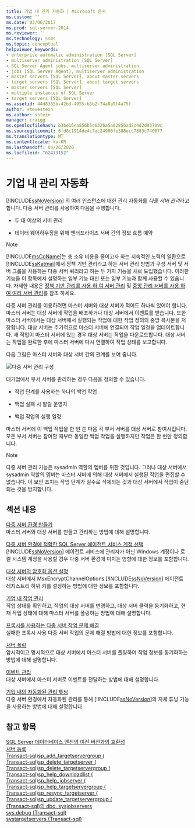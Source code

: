 ```yaml
---
title: 기업 내 관리 자동화 | Microsoft 문서
ms.custom: ''
ms.date: 03/06/2017
ms.prod: sql-server-2014
ms.reviewer: ''
ms.technology: ssms
ms.topic: conceptual
helpviewer_keywords:
- enterprise automatic administration [SQL Server]
- multiserver administration [SQL Server]
- SQL Server Agent jobs, multiserver administration
- jobs [SQL Server Agent], multiserver administration
- master servers [SQL Server], about master servers
- target servers [SQL Server], about target servers
- master servers [SQL Server]
- multiple instances of SQL Server
- target servers [SQL Server]
ms.assetid: 44d8365b-42bd-4955-b5b2-74a8a9f4a75f
author: stevestein
ms.author: sstein
manager: craigg
ms.openlocfilehash: b3be16ea856b5d632ba5a0285bad2c4d2d93709c
ms.sourcegitcommit: 6fd8c1914de4c7ac24900fe388ecc7883c740077
ms.translationtype: MT
ms.contentlocale: ko-KR
ms.lasthandoff: 04/26/2020
ms.locfileid: "62473152"
---
```

# <a name="automated-administration-across-an-enterprise"></a>기업 내 관리 자동화
  [!INCLUDE[ssNoVersion](../../../includes/ssnoversion-md.md)] 의 여러 인스턴스에 대한 관리 자동화를 *다중 서버 관리*라고 합니다. 다중 서버 관리를 사용하여 다음을 수행합니다.  
  
-   두 대 이상의 서버 관리  
  
-   데이터 웨어하우징을 위해 엔터프라이즈 서버 간의 정보 흐름 예약  
  
> [!NOTE]  
>  [!INCLUDE[msCoName](../../includes/msconame-md.md)]는 총 소유 비용을 줄이고자 하는 지속적인 노력의 일환으로 [!INCLUDE[ssKatmai](../../includes/sskatmai-md.md)]에서 정책 기반 관리라고 하는 서버 관리 방법과 구성 서버 및 서버 그룹을 사용하는 다중 서버 쿼리라고 하는 두 가지 기능을 새로 도입했습니다. 이러한 기능을 이 항목에서 설명하는 일부 기능 대신 또는 일부 기능과 함께 사용할 수 있습니다. 자세한 내용은 [정책 기반 관리를 사용 하 여 서버 관리](../../relational-databases/policy-based-management/administer-servers-by-using-policy-based-management.md) 및 [중앙 관리 서버를 사용 하 여 여러 서버 관리](../../relational-databases/administer-multiple-servers-using-central-management-servers.md)를 참조 하세요.  
  
 다중 서버 관리를 이용하려면 마스터 서버와 대상 서버가 적어도 하나씩 있어야 합니다. 마스터 서버는 대상 서버에 작업을 배포하거나 대상 서버에서 이벤트를 받습니다. 또한 마스터 서버에서는 대상 서버에서 실행되는 작업에 대한 작업 정의의 중앙 복사본을 저장합니다. 대상 서버는 주기적으로 마스터 서버에 연결되어 작업 일정을 업데이트합니다. 새 작업이 마스터 서버에 있는 경우 대상 서버는 작업을 다운로드합니다. 대상 서버는 작업을 완료한 후에 마스터 서버에 다시 연결하여 작업 상태를 보고합니다.  
  
 다음 그림은 마스터 서버와 대상 서버 간의 관계를 보여 줍니다.  
  
 ![다중 서버 관리 구성](../../database-engine/media/multisvr.gif "다중 서버 관리 구성")  
  
 대기업에서 부서 서버를 관리하는 경우 다음을 정의할 수 있습니다.  
  
-   작업 단계를 사용하는 하나의 백업 작업  
  
-   백업 실패 시 알릴 운영자  
  
-   백업 작업의 실행 일정  
  
 마스터 서버에 이 백업 작업을 한 번 쓴 다음 각 부서 서버를 대상 서버로 참여시킵니다. 모든 부서 서버는 참여할 때부터 동일한 백업 작업을 실행하지만 작업은 한 번만 정의합니다.  
  
> [!NOTE]  
>  다중 서버 관리 기능은 sysadmin 역할의 멤버를 위한 것입니다. 그러나 대상 서버에서 sysadmin 역할의 멤버는 마스터 서버에 의해 대상 서버에서 실행된 작업을 편집할 수 없습니다. 이 보안 조치는 작업 단계가 실수로 삭제되는 것과 대상 서버에서 작업이 중단되는 것을 방지합니다.  
  
## <a name="in-this-section"></a>섹션 내용  
 [다중 서버 환경 만들기](create-a-multiserver-environment.md)  
 마스터 서버와 대상 서버를 만들고 관리하는 방법에 대해 설명합니다.  
  
 [다중 서버 환경에 적합한 SQL Server 에이전트 서비스 계정 선택](choose-the-right-sql-server-agent-service-account-for-multiserver-environments.md)  
 [!INCLUDE[ssNoVersion](../../../includes/ssnoversion-md.md)] 에이전트 서비스에 관리자가 아닌 Windows 계정이나 로컬 시스템 계정을 사용할 경우 다중 서버 환경에 미치는 영향에 대한 정보를 포함합니다.  
  
 [대상 서버의 암호화 옵션 설정](set-encryption-options-on-target-servers.md)  
 대상 서버에서 MsxEncryptChannelOptions [!INCLUDE[ssNoVersion](../../../includes/ssnoversion-md.md)] 에이전트 레지스트리 하위 키를 설정하는 방법에 대한 정보를 포함합니다.  
  
 [기업 내 작업 관리](manage-jobs-across-an-enterprise.md)  
 작업 상태를 확인하고, 작업의 대상 서버를 변경하고, 대상 서버 클럭을 동기화하고, 현재 작업 상태에 대해 마스터 서버를 폴링하는 방법에 대해 설명합니다.  
  
 [프록시를 사용하는 다중 서버 작업 문제 해결](troubleshoot-multiserver-jobs-that-use-proxies.md)  
 실패한 프록시 사용 다중 서버 작업의 문제 해결 방법에 대한 정보를 포함합니다.  
  
 [서버 폴링](poll-servers.md)  
 암시적이고 명시적으로 대상 서버에서 마스터 서버를 폴링하여 작업 정보를 동기화하는 방법에 대해 설명합니다.  
  
 [이벤트 관리](manage-events.md)  
 대상 서버에서 마스터 서버로 이벤트를 전달하는 방법에 대해 설명합니다.  
  
 [기업 내의 자동화된 관리 튜닝](tune-automated-administration-across-an-enterprise.md)  
 다중 서버 환경에서 자동화된 관리를 통해 [!INCLUDE[ssNoVersion](../../../includes/ssnoversion-md.md)]의 자체 튜닝 기능을 사용하는 방법에 대해 설명합니다.  
  
## <a name="see-also"></a>참고 항목  
 [SQL Server 데이터베이스 엔진의 이전 버전과의 호환성](../../database-engine/sql-server-database-engine-backward-compatibility.md)   
 [서버 등록](../register-servers/register-servers.md)   
 [Transact-sql&#41;sp_add_targetservergroup &#40;](/sql/relational-databases/system-stored-procedures/sp-add-targetservergroup-transact-sql)   
 [Transact-sql&#41;sp_delete_targetserver &#40;](/sql/relational-databases/system-stored-procedures/sp-delete-targetserver-transact-sql)   
 [Transact-sql&#41;sp_delete_targetservergroup &#40;](/sql/relational-databases/system-stored-procedures/sp-delete-targetservergroup-transact-sql)   
 [Transact-sql&#41;sp_help_downloadlist &#40;](/sql/relational-databases/system-stored-procedures/sp-help-downloadlist-transact-sql)   
 [Transact-sql&#41;sp_help_jobserver &#40;](/sql/relational-databases/system-stored-procedures/sp-help-jobserver-transact-sql)   
 [Transact-sql&#41;sp_help_targetservergroup &#40;](/sql/relational-databases/system-stored-procedures/sp-help-targetservergroup-transact-sql)   
 [Transact-sql&#41;sp_resync_targetserver &#40;](/sql/relational-databases/system-stored-procedures/sp-resync-targetserver-transact-sql)   
 [Transact-sql&#41;sp_update_targetservergroup &#40;](/sql/relational-databases/system-stored-procedures/sp-update-targetservergroup-transact-sql)   
 [&#40;Transact-sql&#41;의 dbo. sysjobservers](/sql/relational-databases/system-tables/dbo-sysjobservers-transact-sql)   
 [sys.debug &#40;Transact-sql&#41;](/sql/relational-databases/system-compatibility-views/sys-syslogins-transact-sql)   
 [systargetservers &#40;Transact-sql&#41;](/sql/relational-databases/system-tables/dbo-systargetservers-transact-sql)  
  
  
